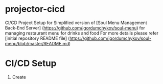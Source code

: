 # projector-cicd

CI/CD Project Setup for Simplified version of [Soul Menu Management Back-End Server] (https://github.com/igordumchykov/soul-menu) 
for managing restaurant menu for drinks and food
For more details please refer [initial repository README file] (https://github.com/igordumchykov/soul-menu/blob/master/README.md)

# CI/CD Setup

1. Create 
